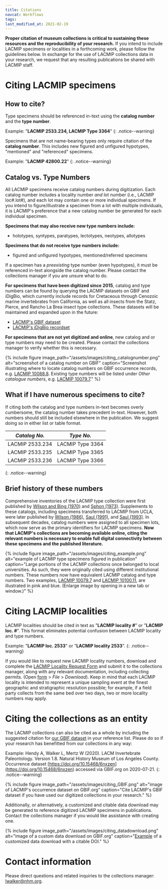 ```yaml
---
title: Citations
navcat: Workflows
tags:
last_modified_at: 2021-02-19
---
```


**Proper citation of museum collections is critical to sustaining these resources and the reproducibility of your research.** If you intend to include LACMIP specimens or localities in a forthcoming work, please follow the guidelines below. In exchange for the use of LACMIP collections data in your research, we request that any resulting publications be shared with LACMIP staff.

# Citing LACMIP specimens
## How to cite?
Type specimens should be referenced in-text using the **catalog number** and the **type number**.

Example: "**LACMIP 2533.234, LACMIP Type 3364**"
{: .notice--warning}

Specimens that are not name-bearing types only require citation of the **catalog number**. This includes new figured and unfigured hypotypes, "mentioned" and "referenced" specimens.

Example: "**LACMIP 42800.22**"
{: .notice--warning}

## Catalog vs. Type Numbers
All LACMIP specimens receive catalog numbers during digitization. Each catalog number includes a locality number _and_ lot number (i.e., LACMIP loc#.lot#), and each lot may contain one or more individual specimens. If you intend to figure/illustrate a specimen from a lot with multiple individuals, it is LACMIP's preference that a new catalog number be generated for each individual specimen.

**Specimens that may also receive new type numbers include:**
- holotypes, syntypes, paratypes, lectotypes, neotypes, allotypes

**Specimens that do not receive type numbers include:**
- figured and unfigured hypotypes, mentioned/referred specimens

If a specimen has a _preexisting_ type number (even hypotypes), it must be referenced in-text alongside the catalog number. Please contact the collections manager if you are unsure what to do.

**For specimens that have been digitized since 2015**, catalog and type numbers can be found by querying the LACMIP datasets on GBIF and iDigBio, which currently include records for Cretaceous through Cenozoic marine invertebrates from California, as well as all insects from the Statz, Pierce, and Rancho La Brea insect type collections. These datasets will be maintained and expanded upon in the future:
- [LACMIP's GBIF dataset](https://doi.org/10.15468/6nxzen)
- [LACMIP's iDigBio recordset](https://www.idigbio.org/portal/recordsets/5082e6c8-8f5b-4bf6-a930-e3e6de7bf6fb)

**For specimens that are not yet digitized and online**, new catalog and or type numbers may need to be created. Please contact the collections manager to verify whether this is necessary.

{% include figure image_path="/assets/images/citing_catalognumber.png" alt="screenshot of a catalog number on GBIF" caption="Screenshot illustrating where to locate catalog numbers on GBIF occurrence records, e.g. [LACMIP 10088.8](https://www.gbif.org/occurrence/2012637492). Existing type numbers will be listed under _Other catalogue numbers_, e.g. [LACMIP 10079.7](https://www.gbif.org/occurrence/2012641180)." %}

## What if I have numerous specimens to cite?
If citing both the catalog and type numbers in-text becomes overly cumbersome, the catalog number takes precedent in-text. However, both numbers should still be included elsewhere in the publication. We suggest doing so in either list or table format.

*Catalog No.* | *Type No.*
   --- | ---
   LACMIP 2533.234 | LACMIP Type 3364
   LACMIP 2533.235 | LACMIP Type 3365
   LACMIP 2533.236 | LACMIP Type 3366
   {: .notice--warning}
   
## Brief history of these numbers

Comprehensive inventories of the LACMIP type collection were first published by [Wilson and Bing (1970)](https://www.biodiversitylibrary.org/page/52108823) and [Sphon (1973)](https://www.biodiversitylibrary.org/page/52110575). Supplements to these catalogs, including specimens transferred to LACMIP from UCLA, were later published by [Wilson (1986)](http://www.worldcat.org/oclc/21194970), [Saul (1991)](http://www.worldcat.org/oclc/1086135842), and [Saul (1993)](http://www.worldcat.org/oclc/28818677). In subsequent decades, catalog numbers were assigned to all specimen lots, which now serve as the primary identifiers for LACMIP specimens. **Now that LACMIP's collections are becoming available online, citing the relevant numbers is necessary to enable full digital connectivity between these specimens and the published literature.**

{% include figure image_path="/assets/images/citing_example.png" alt="example of LACMIP type specimens figured in publication" caption="Large portions of the LACMIP collections once belonged to local universities. As such, they were originally cited using different institutional numbers. These numbers now have equivalent LACMIP catalog and type numbers. Two examples, [LACMIP 10079.7](https://www.gbif.org/occurrence/2012641180) and [LACMIP 10100.11](https://www.gbif.org/occurrence/2012653749), are illustrated in pink and blue. (Enlarge image by opening in a new tab or window.)" %} 

# Citing LACMIP localities
LACMIP localities should be cited in text as "**LACMIP locality #**" or "**LACMIP loc. #**". This format eliminates potential confusion between LACMIP locality and type numbers.

Example: "**LACMIP loc. 2533**" or "**LACMIP locality 2533**".
{: .notice--warning}

If you would like to request new LACMIP locality numbers, download and complete the [LACMIP Locality Request Form](https://docs.google.com/spreadsheets/d/1v1xc2jFS-fva_YW_9lPM89yGpv7XCacIA1H0SAAgA8w/edit?usp=sharing) and submit it to the collections manager, along with any relevant documentation, including collecting permits. (Open [form](https://docs.google.com/spreadsheets/d/1v1xc2jFS-fva_YW_9lPM89yGpv7XCacIA1H0SAAgA8w/edit?usp=sharing) > _File_ > _Download_). Keep in mind that each LACMIP locality is intended to represent a unique sampling event at the finest geographic and stratigraphic resolution possible; for example, if a field party collects from the same bed over two days, two or more locality numbers may apply.

# Citing the collections as an entity
The LACMIP collections can also be cited as a whole by including the suggested citation for [our GBIF dataset](https://doi.org/10.15468/6nxzen) in your reference list. Please do so if your research has benefitted from our collections in any way:

Example: Hendy A, Walker L, Mertz W (2020). LACM Invertebrate Paleontology. Version 1.8. Natural History Museum of Los Angeles County. Occurrence dataset [https://doi.org/10.15468/6nxzen](https://doi.org/10.15468/6nxzen) accessed via GBIF.org on 2020-07-21.
{: .notice--warning}

{% include figure image_path="/assets/images/citing_GBIF.png" alt="image of LACMIP's occurrence dataset on GBIF.org" caption="Cite LACMIP's GBIF dataset if you have used our digitized collections in your research." %}

Additionally, or alternatively, a customized and citable data download may be generated to reference digitized LACMIP specimens in publications. Contact the collections manager if you would like assistance with creating one.

{% include figure image_path="/assets/images/citing_datadownload.png" alt="image of a custom data download on GBIF.org" caption="[Example](https://doi.org/10.15468/dl.ykhkrs) of a customized data download with a citable DOI." %}

# Contact information
Please direct questions and related inquiries to the collections manager: [lwalker@nhm.org](lwalker@nhm.org).

